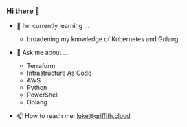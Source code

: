 ### Hi there 👋

- 🌱 I’m currently learning ...
  - broadening my knowledge of Kubernetes and Golang.

- 💬 Ask me about ...
  - Terraform
  - Infrastructure As Code
  - AWS
  - Python
  - PowerShell
  - Golang
  
- 📫 How to reach me: luke@griffith.cloud

<!--
**lukemgriffith/lukemgriffith** is a ✨ _special_ ✨ repository because its `README.md` (this file) appears on your GitHub profile.

Here are some ideas to get you started:

- 🔭 I’m currently working on ...
- 🌱 I’m currently learning ...
- 👯 I’m looking to collaborate on ...
- 🤔 I’m looking for help with ...
- 💬 Ask me about ...
- 📫 How to reach me: ...
- 😄 Pronouns: ...
- ⚡ Fun fact: ...
-->
